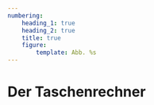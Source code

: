 ```yaml
---
numbering:
    heading_1: true
    heading_2: true
    title: true
    figure:
        template: Abb. %s
---
```


# Der Taschenrechner
